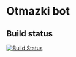 # Otmazki bot

## Build status
[![Build Status](https://drone.lapsh.me/api/badges/victorlapshev/excusebot/status.svg)](https://drone.lapsh.me/victorlapshev/excusebot)

